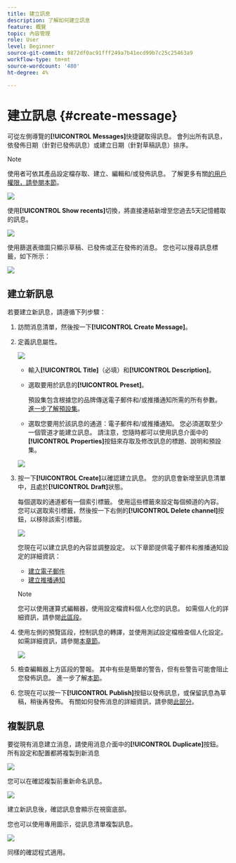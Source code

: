 ```yaml
---
title: 建立訊息
description: 了解如何建立訊息
feature: 概覽
topic: 內容管理
role: User
level: Beginner
source-git-commit: 9872df0ac91fff249a7b41ecd99b7c25c25463a9
workflow-type: tm+mt
source-wordcount: '480'
ht-degree: 4%

---
```


# 建立訊息 {#create-message}

可從左側導覽的&#x200B;**[!UICONTROL Messages]**&#x200B;快捷鍵取得訊息。 會列出所有訊息，依發佈日期（針對已發佈訊息）或建立日期（針對草稿訊息）排序。

>[!NOTE]
>
>使用者可依其產品設定檔存取、建立、編輯和/或發佈訊息。 了解更多有關[的用戶權限，請參閱本節](../using/administration/permissions.md)。

![](assets/messages-list.png)

使用&#x200B;**[!UICONTROL Show recents]**&#x200B;切換，將直接連結新增至您過去5天記憶體取的訊息。

![](assets/show-recent-messages.png)

使用篩選表徵圖只顯示草稿、已發佈或正在發佈的消息。 您也可以搜尋訊息標籤，如下所示：

![](assets/filter-messages.png)

## 建立新訊息

若要建立新訊息，請遵循下列步驟：

1. 訪問消息清單，然後按一下&#x200B;**[!UICONTROL Create Message]**。

1. 定義訊息屬性。

   ![](assets/create-message-properties.png)

   * 輸入&#x200B;**[!UICONTROL Title]**（必填）和&#x200B;**[!UICONTROL Description]**。

   * 選取要用於訊息的&#x200B;**[!UICONTROL Preset]**。

      預設集包含根據您的品牌傳送電子郵件和/或推播通知所需的所有參數。 [進一步了解預設集](../using/configuration/message-presets.md)。

   * 選取您要用於該訊息的通道：電子郵件和/或推播通知。 您必須選取至少一個管道才能建立訊息。
   請注意，您隨時都可以使用訊息介面中的&#x200B;**[!UICONTROL Properties]**&#x200B;按鈕來存取及修改訊息的標題、說明和預設集。

   ![](assets/message-properties.png)


1. 按一下&#x200B;**[!UICONTROL Create]**&#x200B;以確認建立訊息。 您的訊息會新增至訊息清單中，且處於&#x200B;**[!UICONTROL Draft]**&#x200B;狀態。

   每個選取的通道都有一個索引標籤。 使用這些標籤來設定每個頻道的內容。 您可以選取索引標籤，然後按一下右側的&#x200B;**[!UICONTROL Delete channel]**&#x200B;按鈕，以移除該索引標籤。

   ![](assets/create-messages-content.png)

   您現在可以建立訊息的內容並調整設定。 以下章節提供電子郵件和推播通知設定的詳細資訊：

   * [建立電子郵件](create-email.md)
   * [建立推播通知](create-push.md)

   >[!NOTE]
   >   
   >您可以使用運算式編輯器，使用設定檔資料個人化您的訊息。 如需個人化的詳細資訊，請參閱[此區段](personalization/personalize.md)。


1. 使用左側的預覽區段，控制訊息的轉譯，並使用測試設定檔檢查個人化設定。 如需詳細資訊，請參閱[本章節](preview.md)。

   ![](assets/messages-simple-preview.png)

1. 檢查編輯器上方區段的警報。  其中有些是簡單的警告，但有些警告可能會阻止您發佈訊息。 進一步了解[本節](alerts.md)。

1. 您現在可以按一下&#x200B;**[!UICONTROL Publish]**&#x200B;按鈕以發佈訊息，或保留訊息為草稿，稍後再發佈。 有關如何發佈消息的詳細資訊，請參閱[此部分](publish-manage-message.md)。

## 複製訊息

要從現有消息建立消息，請使用消息介面中的&#x200B;**[!UICONTROL Duplicate]**&#x200B;按鈕。 所有設定和配置都將複製到新消息

![](assets/message-duplicate.png)

您可以在確認複製前重新命名訊息。

![](assets/message-duplicate-confirm.png)

建立新訊息後，確認訊息會顯示在視窗底部。

您也可以使用專用圖示，從訊息清單複製訊息。

![](assets/message-duplicate-from-list.png)

同樣的確認程式適用。
